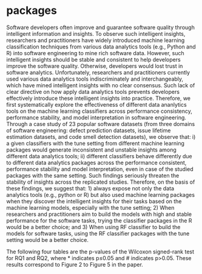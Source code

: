 # packages
Software developers often improve and guarantee software quality through intelligent information and insights. To observe such intelligent insights, researchers and practitioners have widely introduced machine learning classification techniques from various data analytics tools (e.g., Python and R) into software engineering to mine rich software data. However, such intelligent insights should be stable and consistent to help developers improve the software quality. Otherwise, developers would lost trust in software analytics. Unfortunately, researchers and practitioners currently used various data analytics tools indiscriminately and interchangeably, which have mined intelligent insights with no clear consensus. Such lack of clear directive on how apply data analytics tools prevents developers effectively introduce these intelligent insights into practice. Therefore, we first systematically explore the effectiveness of different data ananlytics tools on the machine learning classifiers across performance consistency, performance stability, and model interpretation in software engineering. Through a case study of 23 popular software datasets (from three domains of software engineering: defect prediction datasets, issue lifetime estimation datasets, and code smell detection datasets), we observe that: i) a given classifiers with the tune setting from different machine learning packages would generate inconsistent and unstable insights among different data analytics tools; ii) different classifiers behave differently due to different data analytics packages across the performance consistent, performance stability and model interpretation, even in case of the studied packages with the same setting. Such findings seriously threaten the stability of insights across the replicated studies. Therefore, on the basis of these findings, we suggest that: 1) always expose not only the data analytics tools (e.g., python or R) but also used machine learning packages when they discover the intelligent insights for their tasks based on the machine learning models, especially with the tune setting; 2) When researchers and practitioners aim to build the models with high and stable performance for the software tasks, trying the classifier packages in the R would be a better choice; and 3) When using RF classifier to build the models for software tasks, using the RF classifier packages with the tune setting would be a better choice.

The following four tables are the p-values of the Wilcoxon signed-rank test for RQ1 and RQ2, where * indicates p≤0.05 and # indicates p>0.05. These results correspond to Figure 2 to Figure 5 in the paper.
